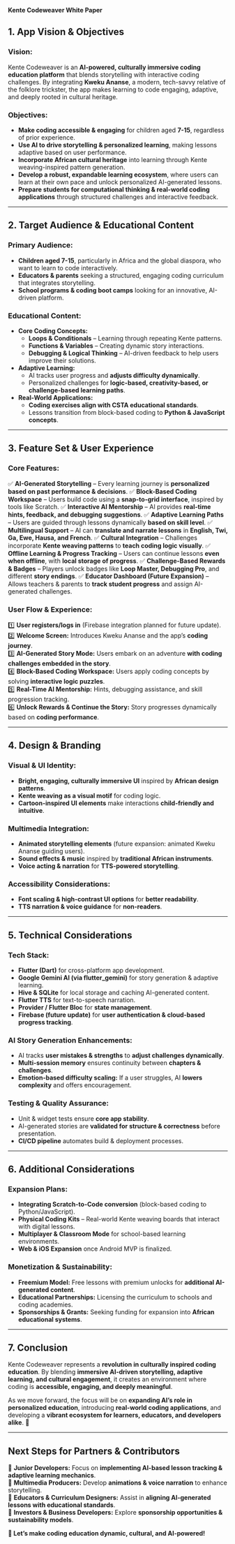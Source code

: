 **Kente Codeweaver White Paper**

## **1. App Vision & Objectives**
### **Vision:**
Kente Codeweaver is an **AI-powered, culturally immersive coding education platform** that blends storytelling with interactive coding challenges. By integrating **Kweku Ananse**, a modern, tech-savvy relative of the folklore trickster, the app makes learning to code engaging, adaptive, and deeply rooted in cultural heritage.

### **Objectives:**
- **Make coding accessible & engaging** for children aged **7-15**, regardless of prior experience.
- **Use AI to drive storytelling & personalized learning**, making lessons adaptive based on user performance.
- **Incorporate African cultural heritage** into learning through Kente weaving-inspired pattern generation.
- **Develop a robust, expandable learning ecosystem**, where users can learn at their own pace and unlock personalized AI-generated lessons.
- **Prepare students for computational thinking & real-world coding applications** through structured challenges and interactive feedback.

---

## **2. Target Audience & Educational Content**
### **Primary Audience:**
- **Children aged 7-15**, particularly in Africa and the global diaspora, who want to learn to code interactively.
- **Educators & parents** seeking a structured, engaging coding curriculum that integrates storytelling.
- **School programs & coding boot camps** looking for an innovative, AI-driven platform.

### **Educational Content:**
- **Core Coding Concepts:**
  - **Loops & Conditionals** – Learning through repeating Kente patterns.
  - **Functions & Variables** – Creating dynamic story interactions.
  - **Debugging & Logical Thinking** – AI-driven feedback to help users improve their solutions.
- **Adaptive Learning:**
  - AI tracks user progress and **adjusts difficulty dynamically**.
  - Personalized challenges for **logic-based, creativity-based, or challenge-based learning paths**.
- **Real-World Applications:**
  - **Coding exercises align with CSTA educational standards**.
  - Lessons transition from block-based coding to **Python & JavaScript concepts**.

---

## **3. Feature Set & User Experience**
### **Core Features:**
✅ **AI-Generated Storytelling** – Every learning journey is **personalized based on past performance & decisions**.
✅ **Block-Based Coding Workspace** – Users build code using a **snap-to-grid interface**, inspired by tools like Scratch.
✅ **Interactive AI Mentorship** – AI provides **real-time hints, feedback, and debugging suggestions**.
✅ **Adaptive Learning Paths** – Users are guided through lessons dynamically **based on skill level**.
✅ **Multilingual Support** – AI can **translate and narrate lessons** in **English, Twi, Ga, Ewe, Hausa, and French**.
✅ **Cultural Integration** – Challenges incorporate **Kente weaving patterns** to **teach coding logic visually**.
✅ **Offline Learning & Progress Tracking** – Users can continue lessons **even when offline**, with **local storage of progress**.
✅ **Challenge-Based Rewards & Badges** – Players unlock badges like **Loop Master, Debugging Pro**, and different **story endings**.
✅ **Educator Dashboard (Future Expansion)** – Allows teachers & parents to **track student progress** and assign AI-generated challenges.

### **User Flow & Experience:**
1️⃣ **User registers/logs in** (Firebase integration planned for future update).  
2️⃣ **Welcome Screen:** Introduces Kweku Ananse and the app’s **coding journey**.  
3️⃣ **AI-Generated Story Mode:** Users embark on an adventure **with coding challenges embedded in the story**.  
4️⃣ **Block-Based Coding Workspace:** Users apply coding concepts by solving **interactive logic puzzles**.  
5️⃣ **Real-Time AI Mentorship:** Hints, debugging assistance, and skill progression tracking.  
6️⃣ **Unlock Rewards & Continue the Story:** Story progresses dynamically based on **coding performance**.  

---

## **4. Design & Branding**
### **Visual & UI Identity:**
- **Bright, engaging, culturally immersive UI** inspired by **African design patterns**.
- **Kente weaving as a visual motif** for coding logic.
- **Cartoon-inspired UI elements** make interactions **child-friendly and intuitive**.

### **Multimedia Integration:**
- **Animated storytelling elements** (future expansion: animated Kweku Ananse guiding users).
- **Sound effects & music** inspired by **traditional African instruments**.
- **Voice acting & narration** for **TTS-powered storytelling**.

### **Accessibility Considerations:**
- **Font scaling & high-contrast UI options** for **better readability**.
- **TTS narration & voice guidance** for **non-readers**.

---

## **5. Technical Considerations**
### **Tech Stack:**
- **Flutter (Dart)** for cross-platform app development.
- **Google Gemini AI (via flutter_gemini)** for story generation & adaptive learning.
- **Hive & SQLite** for local storage and caching AI-generated content.
- **Flutter TTS** for text-to-speech narration.
- **Provider / Flutter Bloc** for **state management**.
- **Firebase (future update)** for **user authentication & cloud-based progress tracking**.

### **AI Story Generation Enhancements:**
- AI tracks **user mistakes & strengths** to **adjust challenges dynamically**.
- **Multi-session memory** ensures continuity between **chapters & challenges**.
- **Emotion-based difficulty scaling:** If a user struggles, AI **lowers complexity** and offers encouragement.

### **Testing & Quality Assurance:**
- Unit & widget tests ensure **core app stability**.
- AI-generated stories are **validated for structure & correctness** before presentation.
- **CI/CD pipeline** automates build & deployment processes.

---

## **6. Additional Considerations**
### **Expansion Plans:**
- **Integrating Scratch-to-Code conversion** (block-based coding to Python/JavaScript).
- **Physical Coding Kits** – Real-world Kente weaving boards that interact with digital lessons.
- **Multiplayer & Classroom Mode** for school-based learning environments.
- **Web & iOS Expansion** once Android MVP is finalized.

### **Monetization & Sustainability:**
- **Freemium Model:** Free lessons with premium unlocks for **additional AI-generated content**.
- **Educational Partnerships:** Licensing the curriculum to schools and coding academies.
- **Sponsorships & Grants:** Seeking funding for expansion into **African educational systems**.

---

## **7. Conclusion**
Kente Codeweaver represents a **revolution in culturally inspired coding education**. By blending **immersive AI-driven storytelling, adaptive learning, and cultural engagement**, it creates an environment where coding is **accessible, engaging, and deeply meaningful**.

As we move forward, the focus will be on **expanding AI’s role in personalized education**, introducing **real-world coding applications**, and developing a **vibrant ecosystem for learners, educators, and developers alike**. 🚀

---

## **Next Steps for Partners & Contributors**
📌 **Junior Developers:** Focus on **implementing AI-based lesson tracking & adaptive learning mechanics**.  
📌 **Multimedia Producers:** Develop **animations & voice narration** to enhance storytelling.  
📌 **Educators & Curriculum Designers:** Assist in **aligning AI-generated lessons with educational standards**.  
📌 **Investors & Business Developers:** Explore **sponsorship opportunities & sustainability models**.  

**🚀 Let’s make coding education dynamic, cultural, and AI-powered!**